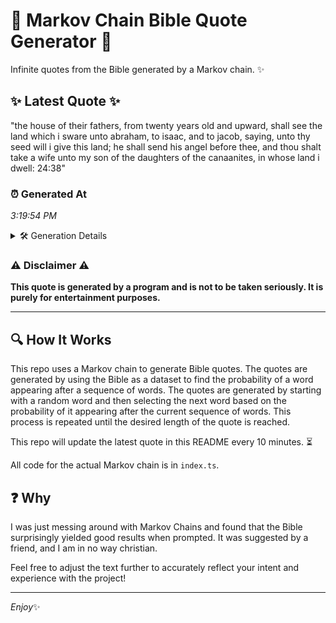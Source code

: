 # 📖 Markov Chain Bible Quote Generator 📖

Infinite quotes from the Bible generated by a Markov chain. ✨

## ✨ Latest Quote ✨
"the house of their fathers, from twenty years old and upward, shall see the land which i sware unto abraham, to isaac, and to jacob, saying, unto thy seed will i give this land; he shall send his angel before thee, and thou shalt take a wife unto my son of the daughters of the canaanites, in whose land i dwell: 24:38"

### ⏰ Generated At
*3:19:54 PM*

<details>
    <summary>🛠️ Generation Details</summary>
    <p>
        <strong>🌱 Seed:</strong> the<br>
        <strong>🔄 Iterations:</strong> 61<br>
        <strong>📜 Context History:</strong><br>[ the ]: house<br>[ the, house ]: of<br>[ the, house, of ]: their<br>[ the, house, of, their ]: fathers,<br>[ the, house, of, their, fathers, ]: from<br>[ the, house, of, their, fathers,, from ]: twenty<br>[ house, of, their, fathers,, from, twenty ]: years<br>[ of, their, fathers,, from, twenty, years ]: old<br>[ their, fathers,, from, twenty, years, old ]: and<br>[ fathers,, from, twenty, years, old, and ]: upward,<br>[ from, twenty, years, old, and, upward, ]: shall<br>[ twenty, years, old, and, upward,, shall ]: see<br>[ years, old, and, upward,, shall, see ]: the<br>[ old, and, upward,, shall, see, the ]: land<br>[ and, upward,, shall, see, the, land ]: which<br>[ upward,, shall, see, the, land, which ]: i<br>[ shall, see, the, land, which, i ]: sware<br>[ see, the, land, which, i, sware ]: unto<br>[ the, land, which, i, sware, unto ]: abraham,<br>[ land, which, i, sware, unto, abraham, ]: to<br>[ which, i, sware, unto, abraham,, to ]: isaac,<br>[ i, sware, unto, abraham,, to, isaac, ]: and<br>[ sware, unto, abraham,, to, isaac,, and ]: to<br>[ unto, abraham,, to, isaac,, and, to ]: jacob,<br>[ abraham,, to, isaac,, and, to, jacob, ]: saying,<br>[ to, isaac,, and, to, jacob,, saying, ]: unto<br>[ isaac,, and, to, jacob,, saying,, unto ]: thy<br>[ and, to, jacob,, saying,, unto, thy ]: seed<br>[ to, jacob,, saying,, unto, thy, seed ]: will<br>[ jacob,, saying,, unto, thy, seed, will ]: i<br>[ saying,, unto, thy, seed, will, i ]: give<br>[ unto, thy, seed, will, i, give ]: this<br>[ thy, seed, will, i, give, this ]: land;<br>[ seed, will, i, give, this, land; ]: he<br>[ will, i, give, this, land;, he ]: shall<br>[ i, give, this, land;, he, shall ]: send<br>[ give, this, land;, he, shall, send ]: his<br>[ this, land;, he, shall, send, his ]: angel<br>[ land;, he, shall, send, his, angel ]: before<br>[ he, shall, send, his, angel, before ]: thee,<br>[ shall, send, his, angel, before, thee, ]: and<br>[ send, his, angel, before, thee,, and ]: thou<br>[ his, angel, before, thee,, and, thou ]: shalt<br>[ angel, before, thee,, and, thou, shalt ]: take<br>[ before, thee,, and, thou, shalt, take ]: a<br>[ thee,, and, thou, shalt, take, a ]: wife<br>[ and, thou, shalt, take, a, wife ]: unto<br>[ thou, shalt, take, a, wife, unto ]: my<br>[ shalt, take, a, wife, unto, my ]: son<br>[ take, a, wife, unto, my, son ]: of<br>[ a, wife, unto, my, son, of ]: the<br>[ wife, unto, my, son, of, the ]: daughters<br>[ unto, my, son, of, the, daughters ]: of<br>[ my, son, of, the, daughters, of ]: the<br>[ son, of, the, daughters, of, the ]: canaanites,<br>[ of, the, daughters, of, the, canaanites, ]: in<br>[ the, daughters, of, the, canaanites,, in ]: whose<br>[ daughters, of, the, canaanites,, in, whose ]: land<br>[ of, the, canaanites,, in, whose, land ]: i<br>[ the, canaanites,, in, whose, land, i ]: dwell:<br>[ canaanites,, in, whose, land, i, dwell: ]: 24:38<br>
    </p>
</details>

### ⚠️ Disclaimer ⚠️
**This quote is generated by a program and is not to be taken seriously. It is purely for entertainment purposes.**

---

## 🔍 How It Works

This repo uses a Markov chain to generate Bible quotes. The quotes are generated by using the Bible as a dataset to find the probability of a word appearing after a sequence of words. The quotes are generated by starting with a random word and then selecting the next word based on the probability of it appearing after the current sequence of words. This process is repeated until the desired length of the quote is reached.

This repo will update the latest quote in this README every 10 minutes. ⏳

All code for the actual Markov chain is in `index.ts`.

## ❓ Why

I was just messing around with Markov Chains and found that the Bible surprisingly yielded good results when prompted. 
It was suggested by a friend, and I am in no way christian.

Feel free to adjust the text further to accurately reflect your intent and experience with the project!

---

*Enjoy*✨
